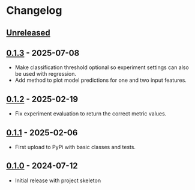 # Changelog

<!--

Changelog follow the https://keepachangelog.com/ standard (at least the headers)

This allow to:

* auto-parsing release notes during the automated releases from github-action:
  https://github.com/marketplace/actions/pypi-github-auto-release
* Have clickable headers in the rendered markdown

To release a new version (e.g. from `1.0.0` -> `2.0.0`):

* Create a new `# [2.0.0] - YYYY-MM-DD` header and add the current
  `[Unreleased]` notes.
* At the end of the file:
  * Define the new link url:
  `[2.0.0]: https://github.com/google/ml-edu/compare/v1.0.0...v2.0.0`
  * Update the `[Unreleased]` url: `v1.0.0...HEAD` -> `v2.0.0...HEAD`

-->

## [Unreleased]

## [0.1.3] - 2025-07-08

* Make classification threshold optional so experiment settings can also be used with regression.
* Add method to plot model predictions for one and two input features.

## [0.1.2] - 2025-02-19

* Fix experiment evaluation to return the correct metric values.

## [0.1.1] - 2025-02-06

* First upload to PyPi with basic classes and tests.

## [0.1.0] - 2024-07-12

* Initial release with project skeleton

<!-- mdlint off(LINK_UNUSED_ID) -->
[Unreleased]: https://github.com/google/ml-edu/compare/v0.1.3...HEAD
[0.1.3]: https://github.com/google/ml-edu/releases/tag/v0.1.3
[0.1.2]: https://github.com/google/ml-edu/releases/tag/v0.1.2
[0.1.1]: https://github.com/google/ml-edu/releases/tag/v0.1.1
[0.1.0]: https://github.com/google/ml-edu/releases/tag/v0.1.0

